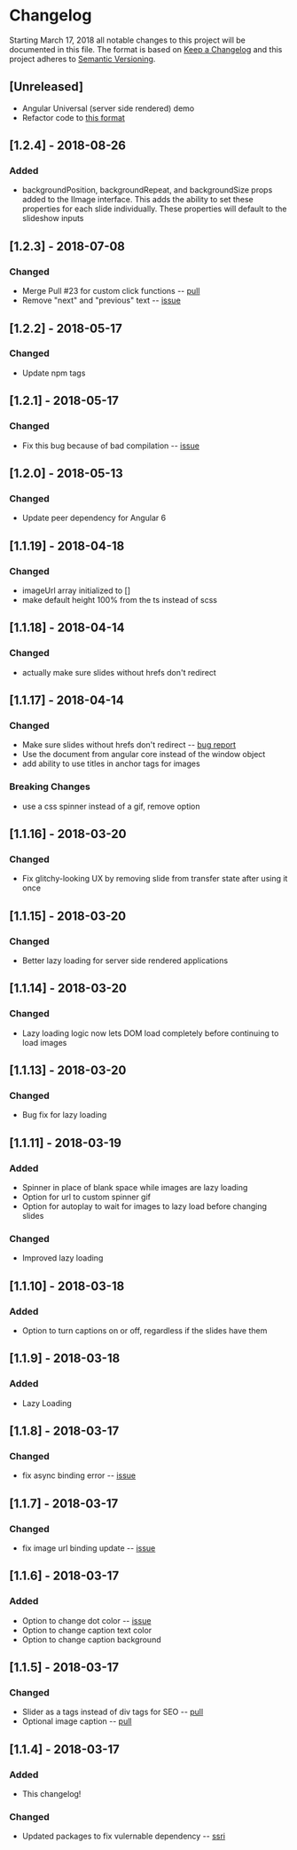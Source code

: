 # Changelog
Starting March 17, 2018 all notable changes to this project will be documented in this file.
The format is based on [Keep a Changelog](http://keepachangelog.com/en/1.0.0/)
and this project adheres to [Semantic Versioning](http://semver.org/spec/v2.0.0.html).

## [Unreleased]
- Angular Universal (server side rendered) demo
- Refactor code to [this format](https://github.com/dherges/ng-packaged)

## [1.2.4] - 2018-08-26
### Added
- backgroundPosition, backgroundRepeat, and backgroundSize props added to the IImage interface. This adds the ability to set these properties for each slide individually. These properties will default to the slideshow inputs

## [1.2.3] - 2018-07-08
### Changed
- Merge Pull #23 for custom click functions -- [pull](https://github.com/dockleryxk/ng-simple-slideshow/pull/23)
- Remove "next" and "previous" text -- [issue](https://github.com/dockleryxk/ng-simple-slideshow/issues/24)

## [1.2.2] - 2018-05-17
### Changed
- Update npm tags

## [1.2.1] - 2018-05-17
### Changed
- Fix this bug because of bad compilation -- [issue](https://github.com/dockleryxk/ng-simple-slideshow/issues/22)

## [1.2.0] - 2018-05-13
### Changed
- Update peer dependency for Angular 6

## [1.1.19] - 2018-04-18
### Changed
- imageUrl array initialized to []
- make default height 100% from the ts instead of scss

## [1.1.18] - 2018-04-14
### Changed
- actually make sure slides without hrefs don't redirect

## [1.1.17] - 2018-04-14
### Changed
- Make sure slides without hrefs don't redirect -- [bug report](https://github.com/dockleryxk/ng-simple-slideshow/pull/11#commitcomment-28466991)
- Use the document from angular core instead of the window object
- add ability to use titles in anchor tags for images
### Breaking Changes
- use a css spinner instead of a gif, remove option

## [1.1.16] - 2018-03-20
### Changed
- Fix glitchy-looking UX by removing slide from transfer state after using it once

## [1.1.15] - 2018-03-20
### Changed
- Better lazy loading for server side rendered applications

## [1.1.14] - 2018-03-20
### Changed
- Lazy loading logic now lets DOM load completely before continuing to load images

## [1.1.13] - 2018-03-20
### Changed
- Bug fix for lazy loading

## [1.1.11] - 2018-03-19
### Added
- Spinner in place of blank space while images are lazy loading
- Option for url to custom spinner gif
- Option for autoplay to wait for images to lazy load before changing slides
### Changed
- Improved lazy loading

## [1.1.10] - 2018-03-18
### Added
- Option to turn captions on or off, regardless if the slides have them

## [1.1.9] - 2018-03-18
### Added
- Lazy Loading

## [1.1.8] - 2018-03-17
### Changed
- fix async binding error -- [issue](https://github.com/dockleryxk/ng-simple-slideshow/issues/13)

## [1.1.7] - 2018-03-17
### Changed
- fix image url binding update -- [issue](https://github.com/dockleryxk/ng-simple-slideshow/issues/8)

## [1.1.6] - 2018-03-17
### Added
- Option to change dot color -- [issue](https://github.com/dockleryxk/ng-simple-slideshow/issues/15)
- Option to change caption text color
- Option to change caption background

## [1.1.5] - 2018-03-17
### Changed
- Slider as a tags instead of div tags for SEO -- [pull](https://github.com/dockleryxk/ng-simple-slideshow/pull/7)
- Optional image caption -- [pull](https://github.com/dockleryxk/ng-simple-slideshow/pull/11)

## [1.1.4] - 2018-03-17
### Added
- This changelog!

### Changed
- Updated packages to fix vulernable dependency -- [ssri](https://nvd.nist.gov/vuln/detail/CVE-2018-7651)
